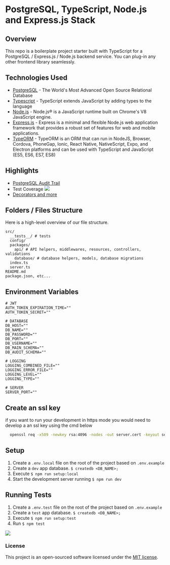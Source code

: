 # PostgreSQL, TypeScript, Node.js and Express.js Stack

## Overview

This repo is a boilerplate project starter built with TypeScript for a PostgreSQL / Express.js / Node.js backend service. You can plug-in any other frontend library seamlessly.

## Technologies Used

- [PostgreSQL](https://www.postgresql.org/) - The World's Most Advanced Open Source Relational Database
- [Typescript](https://www.typescriptlang.org/) - TypeScript extends JavaScript by adding types to the language
- [Node.js](https://nodejs.org/en/) - Node.js® is a JavaScript runtime built on Chrome's V8 JavaScript engine.
- [Express.js](https://expressjs.com/) - Express is a minimal and flexible Node.js web application framework that provides a robust set of features for web and mobile applications.
- [TypeORM](https://typeorm.io/#/) - TypeORM is an ORM that can run in NodeJS, Browser, Cordova, PhoneGap, Ionic, React Native, NativeScript, Expo, and Electron platforms and can be used with TypeScript and JavaScript (ES5, ES6, ES7, ES8)

## Highlights

- [PostgreSQL Audit Trail](https://github.com/leonardorb/backend-postgres-typescript-node-express/blob/master/src/packages/database/helpers/installDatabaseAudit.ts)
- Test Coverage
  ![](https://leo.d.pr/kmVY0g+)
- [Decorators and more](https://github.com/leonardorb/backend-postgres-typescript-node-express/blob/master/src/packages/database/models/user.ts)

## Folders / Files Structure

Here is a high-level overview of our file structure.

```
src/
  __tests__/ # tests
  config/
  packages/
    api/ # API helpers, middlewares, resources, controllers, validations
    database/ # database helpers, models, database migrations
  index.ts
  server.ts
README.md
package.json, etc...
```

## Environment Variables

```
# JWT
AUTH_TOKEN_EXPIRATION_TIME=""
AUTH_TOKEN_SECRET=""

# DATABASE
DB_HOST=""
DB_NAME=""
DB_PASSWORD=""
DB_PORT=""
DB_USERNAME=""
DB_MAIN_SCHEMA=""
DB_AUDIT_SCHEMA=""

# LOGGING
LOGGING_COMBINED_FILE=""
LOGGING_ERROR_FILE=""
LOGGING_LEVEL=""
LOGGING_TYPE=""

# SERVER
SERVER_PORT=""
```

## Create an ssl key
if you want to run your development in https mode you would need to develop a an ssl key using the cmd below
```bash
  openssl req -x509 -newkey rsa:4096 -nodes -out server.cert -keyout server.key -days 365
```

## Setup

1. Create a `.env.local` file on the root of the project based on `.env.example`
2. Create a `dev` app database. `$ createdb <DB_NAME>;`
3. Execute `$ npm run setup:local`
4. Start the development server running `$ npm run dev`

## Running Tests

1. Create a `.env.test` file on the root of the project based on `.env.example`
2. Create a `test` app database. `$ createdb <DB_NAME>;`
3. Execute `$ npm run setup:test`
4. Run `$ npm test`

![](https://leo.d.pr/zRCRhO+)

### License

This project is an open-sourced software licensed under the [MIT license](https://github.com/busayo/meanmap/blob/master/LICENSE).
